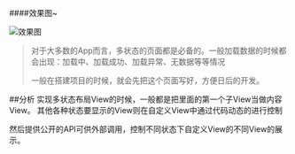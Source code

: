 ####效果图~

![效果图](http://upload-images.jianshu.io/upload_images/2099469-35b8ed08d249e23a.gif?imageMogr2/auto-orient/strip)

> 对于大多数的App而言，多状态的页面都是必备的。一般加载数据的时候都会出现：加载中、加载成功、加载异常、无数据等等情况
> 
> 一般在搭建项目的时候，就会先把这个页面写好，方便日后的开发。

##分析
实现多状态布局View的时候，一般都是把里面的第一个子View当做内容View。 其他各种状态要显示的View则在自定义View中通过代码动态的进行控制

然后提供公开的API可供外部调用，控制不同状态下自定义View的不同View的展示。
